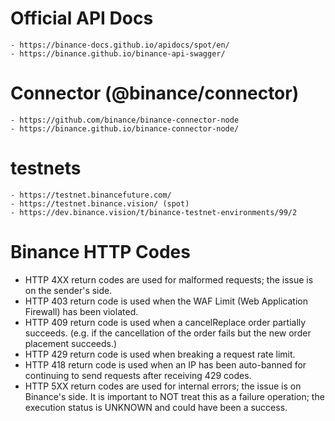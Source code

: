 # Official API Docs
    - https://binance-docs.github.io/apidocs/spot/en/
    - https://binance.github.io/binance-api-swagger/

# Connector (@binance/connector)
    - https://github.com/binance/binance-connector-node
    - https://binance.github.io/binance-connector-node/

# testnets
    - https://testnet.binancefuture.com/
    - https://testnet.binance.vision/ (spot)
    - https://dev.binance.vision/t/binance-testnet-environments/99/2
# Binance HTTP Codes
- HTTP 4XX return codes are used for malformed requests; the issue is on the sender's side.
- HTTP 403 return code is used when the WAF Limit (Web Application Firewall) has been violated.
- HTTP 409 return code is used when a cancelReplace order partially succeeds. (e.g. if the cancellation of the order fails but the new order placement succeeds.)
- HTTP 429 return code is used when breaking a request rate limit.
- HTTP 418 return code is used when an IP has been auto-banned for continuing to send requests after receiving 429 codes.
- HTTP 5XX return codes are used for internal errors; the issue is on Binance's side. It is important to NOT treat this as a failure operation; the execution status is UNKNOWN and could have been a success.